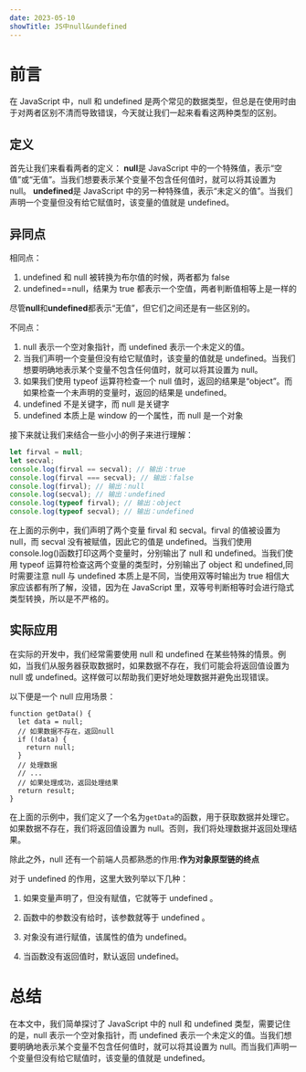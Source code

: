 ```yaml
---
date: 2023-05-10
showTitle: JS中null&undefined
---
```


# 前言

在 JavaScript 中，null 和 undefined 是两个常见的数据类型，但总是在使用时由于对两者区别不清而导致错误，今天就让我们一起来看看这两种类型的区别。

## 定义

首先让我们来看看两者的定义：
**null**是 JavaScript 中的一个特殊值，表示“空值”或“无值”。当我们想要表示某个变量不包含任何值时，就可以将其设置为 null。
**undefined**是 JavaScript 中的另一种特殊值，表示“未定义的值”。当我们声明一个变量但没有给它赋值时，该变量的值就是 undefined。

## 异同点

相同点：

1. undefined 和 null 被转换为布尔值的时候，两者都为 false
2. undefined==null，结果为 true 都表示一个空值，两者判断值相等上是一样的

尽管**null**和**undefined**都表示“无值”，但它们之间还是有一些区别的。

不同点：

1. null 表示一个空对象指针，而 undefined 表示一个未定义的值。
2. 当我们声明一个变量但没有给它赋值时，该变量的值就是 undefined。当我们想要明确地表示某个变量不包含任何值时，就可以将其设置为 null。
3. 如果我们使用 typeof 运算符检查一个 null 值时，返回的结果是“object”。而如果检查一个未声明的变量时，返回的结果是 undefined。
4. undefined 不是关键字，而 null 是关键字
5. undefined 本质上是 window 的一个属性，而 null 是一个对象

接下来就让我们来结合一些小小的例子来进行理解：

```js
let firval = null;
let secval;
console.log(firval == secval); // 输出：true
console.log(firval === secval); // 输出：false
console.log(firval); // 输出：null
console.log(secval); // 输出：undefined
console.log(typeof firval); // 输出：object
console.log(typeof secval); // 输出：undefined
```

在上面的示例中，我们声明了两个变量 firval 和 secval。firval 的值被设置为 null，而 secval 没有被赋值，因此它的值是 undefined。当我们使用 console.log()函数打印这两个变量时，分别输出了 null 和 undefined。当我们使用 typeof 运算符检查这两个变量的类型时，分别输出了 object 和 undefined,同时需要注意 null 与 undefined 本质上是不同，当使用双等时输出为 true 相信大家应该都有所了解，没错，因为在 JavaScript 里，双等号判断相等时会进行隐式类型转换，所以是不严格的。

## 实际应用

在实际的开发中，我们经常需要使用 null 和 undefined 在某些特殊的情景。例如，当我们从服务器获取数据时，如果数据不存在，我们可能会将返回值设置为 null 或 undefined。这样做可以帮助我们更好地处理数据并避免出现错误。

以下便是一个 null 应用场景：

```
function getData() {
  let data = null;
  // 如果数据不存在，返回null
  if (!data) {
    return null;
  }
  // 处理数据
  // ...
  // 如果处理成功，返回处理结果
  return result;
}
```

在上面的示例中，我们定义了一个名为`getData`的函数，用于获取数据并处理它。如果数据不存在，我们将返回值设置为 null。否则，我们将处理数据并返回处理结果。

除此之外，null 还有一个前端人员都熟悉的作用:**作为对象原型链的终点**

对于 undefined 的作用，这里大致列举以下几种：

1. 如果变量声明了，但没有赋值，它就等于 undefined 。

2. 函数中的参数没有给时，该参数就等于 undefined 。

3. 对象没有进行赋值，该属性的值为 undefined。

4. 当函数没有返回值时，默认返回 undefined。

# 总结

在本文中，我们简单探讨了 JavaScript 中的 null 和 undefined 类型，需要记住的是，null 表示一个空对象指针，而 undefined 表示一个未定义的值。当我们想要明确地表示某个变量不包含任何值时，就可以将其设置为 null。而当我们声明一个变量但没有给它赋值时，该变量的值就是 undefined。
